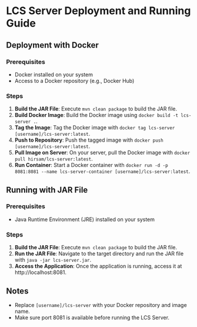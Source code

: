 # LCS Server Deployment and Running Guide

## Deployment with Docker

### Prerequisites
- Docker installed on your system
- Access to a Docker repository (e.g., Docker Hub)

### Steps
1. **Build the JAR File**: Execute `mvn clean package` to build the JAR file.
2. **Build Docker Image**: Build the Docker image using `docker build -t lcs-server .`.
3. **Tag the Image**: Tag the Docker image with `docker tag lcs-server [username]/lcs-server:latest`.
4. **Push to Repository**: Push the tagged image with `docker push [username]/lcs-server:latest`.
5. **Pull Image on Server**: On your server, pull the Docker image with `docker pull hirsam/lcs-server:latest`.
6. **Run Container**: Start a Docker container with `docker run -d -p 8081:8081 --name lcs-server-container [username]/lcs-server:latest`.

## Running with JAR File

### Prerequisites
- Java Runtime Environment (JRE) installed on your system

### Steps
1. **Build the JAR File**: Execute `mvn clean package` to build the JAR file.
2. **Run the JAR File**: Navigate to the target directory and run the JAR file with `java -jar lcs-server.jar`.
3. **Access the Application**: Once the application is running, access it at http://localhost:8081.

## Notes
- Replace `[username]/lcs-server` with your Docker repository and image name.
- Make sure port 8081 is available before running the LCS Server.

